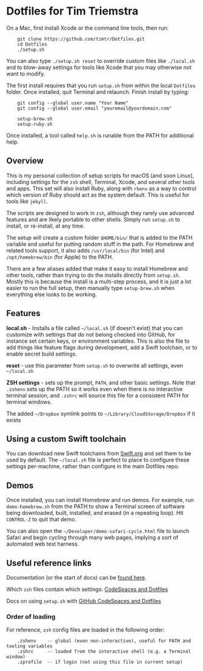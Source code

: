 # Dotfiles for Tim Triemstra

On a Mac, first install Xcode or the command line tools, then run:

```
    git clone https://github.com/timtr/Dotfiles.git
    cd Dotfiles
    ./setup.sh
```

You can also type `./setup.sh reset` to override custom files like `./local.sh` and to blow-away settings for tools like Xcode that you may otherwise not want to modify.

The first install requires that you run `setup.sh` from within the local `Dotfiles` folder. Once installed, quit Terminal and relaunch. Finish install by typing:

```
    git config --global user.name "Your Name"
    git config --global user.email "youremail@yourdomain.com"
    
    setup-brew.sh
    setup-ruby.sh
```

Once installed, a tool called `help.sh` is runable from the PATH for additional help. 

## Overview

This is my personal collection of setup scripts for macOS (and soon Linux), including settings for the `zsh` shell, Terminal, Xcode, and several other tools and apps. This set will also install Ruby, along with `rbenv` as a way to control which version of Ruby should act as the system default. This is useful for tools like `jekyll`.

The scripts are designed to work in `zsh`, although they rarely use advanced features and are likely portable to other shells. SImply run `setup.sh` to install, or re-install, at any time.

The setup will create a custom folder `$HOME/bin/` that is added to the PATH variable and useful for putting random stuff in the path. For Homebrew and related tools support, it also adds `/usr/local/bin` (for Intel) and `/opt/homebrew/bin` (for Apple) to the PATH. 

There are a few aliases added that make it easy to install Homebrew and other tools, rather than trying to do the installs directly from `setup.sh`. Mostly this is because the install is a multi-step process, and it is just a lot easier to run the full setup, then manually type `setup-brew.sh` when everything else looks to be working.


## Features

**local.sh** - Installs a file called `~/local.sh` (if doesn't exist) that you can customize with settings that do not belong checked into GitHub, for instance set certain keys, or environment variables. This is also the file to add things like feature flags during development, add a Swift toolchain, or to enable secret build settings.

**reset** - use this parameter from `setup.sh` to overwrite all settings, even `~/local.sh`

**ZSH settings** - sets up the prompt, `PATH`, and other basic settings. Note that `.zshenv` sets up the PATH so it works even when there is no interactive terminal session, and `.zshrc` will source this file for a consistent PATH for terminal windows.

The added `~/Dropbox` symlink points to `~/Library/CloudStorage/Dropbox` if it exists


## Using a custom Swift toolchain

You can download new Swift toolchains from [Swift.org](https://swift.org/download/#snapshots) and set them to be used by default.  The `~/local.sh` file is perfect to place to configure these settings per-machine, rather than configure in the main Dotfiles repo. 


## Demos

Once installed, you can install Homebrew and run demos. For example, run `demo-homebrew.sh` from the PATH to show a Terminal screen of software being downloaded, built, installed, and erased (in a repeating loop). Hit `CONTROL-Z` to quit that demo.

You can also open the `~/Developer/demo-safari-cycle.html` file to launch Safari and begin cycling through many web pages, implying a sort of automated web test harness. 


## Useful reference links

Documentation (or the start of docs) can be [found here](https://timtr.github.io/Dotfiles/Docs/).

Which `zsh` files contain which settings: [CodeSpaces and Dotfiles](https://unix.stackexchange.com/questions/71253/what-should-shouldnt-go-in-zshenv-zshrc-zlogin-zprofile-zlogout)

Docs on using `setup.sh` with [GitHub CodeSpaces and Dotfiles](https://docs.github.com/en/codespaces/customizing-your-codespace/personalizing-codespaces-for-your-account)

### Order of loading

For reference, `zsh` config files are loaded in the following order:

```
    .zshenv    -- global (even non-interactive), useful for PATH and tooling variables
    .zshrc     -- loaded from the interactive shell (e.g. a Terminal window)
    .zprofile  -- if login (not using this file in current setup)
```

